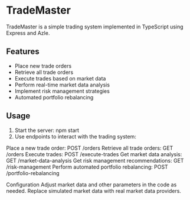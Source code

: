 # TradeMaster

TradeMaster is a simple trading system implemented in TypeScript using Express and Azle.

## Features

- Place new trade orders
- Retrieve all trade orders
- Execute trades based on market data
- Perform real-time market data analysis
- Implement risk management strategies
- Automated portfolio rebalancing

## Usage
1. Start the server: npm start
2. Use endpoints to interact with the trading system:

Place a new trade order: POST /orders
Retrieve all trade orders: GET /orders
Execute trades: POST /execute-trades
Get market data analysis: GET /market-data-analysis
Get risk management recommendations: GET /risk-management
Perform automated portfolio rebalancing: POST /portfolio-rebalancing

Configuration
Adjust market data and other parameters in the code as needed.
Replace simulated market data with real market data providers.
